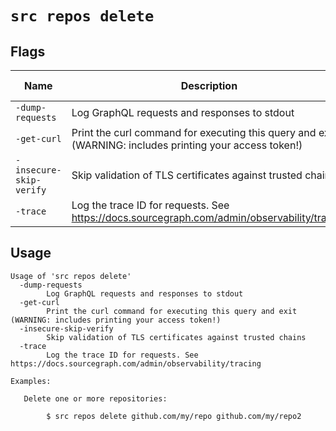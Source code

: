 # `src repos delete`


## Flags

| Name | Description | Default Value |
|------|-------------|---------------|
| `-dump-requests` | Log GraphQL requests and responses to stdout | `false` |
| `-get-curl` | Print the curl command for executing this query and exit (WARNING: includes printing your access token!) | `false` |
| `-insecure-skip-verify` | Skip validation of TLS certificates against trusted chains | `false` |
| `-trace` | Log the trace ID for requests. See https://docs.sourcegraph.com/admin/observability/tracing | `false` |


## Usage

```
Usage of 'src repos delete'
  -dump-requests
    	Log GraphQL requests and responses to stdout
  -get-curl
    	Print the curl command for executing this query and exit (WARNING: includes printing your access token!)
  -insecure-skip-verify
    	Skip validation of TLS certificates against trusted chains
  -trace
    	Log the trace ID for requests. See https://docs.sourcegraph.com/admin/observability/tracing

Examples:

   Delete one or more repositories:

    	$ src repos delete github.com/my/repo github.com/my/repo2

```
	